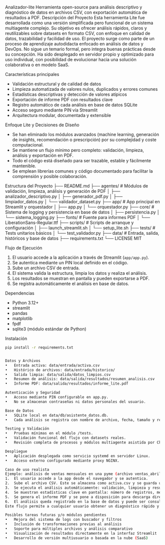 Analizador-lite
Herramienta open-source para análisis descriptivo y diagnóstico de datos en archivos CSV, con exportación automática de resultados a PDF.
Descripción del Proyecto
Esta herramienta Lite fue desarrollada como una versión simplificada pero funcional de un sistema multiagente complejo.
Su objetivo es ofrecer análisis rápidos, claros y reutilizables sobre datasets en formato CSV, con enfoque en calidad de datos, trazabilidad y facilidad de uso.
El proyecto surge como parte de un proceso de aprendizaje autodidacta enfocado en análisis de datos y DevOps.
No sigue un temario formal, pero integra buenas prácticas desde su concepción.
Ha sido desplegado en servidor propio y optimizado para uso individual, con posibilidad de evolucionar hacia una solución colaborativa o en modelo SaaS.

Características principales
- Validación estructural y de calidad de datos
- Limpieza automatizada de valores nulos, duplicados y errores comunes
- Estadísticas descriptivas y detección de valores atípicos
- Exportación de informe PDF con resultados clave
- Registro automático de cada análisis en base de datos SQLite
- Acceso seguro mediante PIN vía Streamlit
- Arquitectura modular, documentada y extensible

Enfoque Lite y Decisiones de Diseño
- Se han eliminado los módulos avanzados (machine learning, generación de insights, recomendación o prescripción) por su complejidad y coste computacional.
- Se mantiene un flujo mínimo pero completo: validación, limpieza, análisis y exportación en PDF.
- Todo el código está diseñado para ser trazable, estable y fácilmente mantenible.
- Se emplean librerías comunes y código documentado para facilitar la comprensión y posible colaboración.

Estructura del Proyecto
├── README.md
├── agentes/ # Módulos de validación, limpieza, análisis y generación de PDF
│ ├── analizador_descriptivo.py
│ ├── generador_pdf.py
│ ├── limpiador_datos.py
│ └── validador_dataset.py
├── app/ # App principal en Streamlit y orquestador
│ ├── app.py
│ └── orquestador.py
├── core/ # Sistema de logging y persistencia en base de datos
│ ├── persistencia.py
│ └── sistema_logging.py
├── fonts/ # Fuente para informes PDF
│ └── LiberationSans-Regular.ttf
├── scripts/ # Scripts de arranque y configuración
│ ├── launch_streamlit.sh
│ └── setup_lite.sh
├── tests/ # Tests unitarios básicos
│ └── test_validador.py
├── data/ # Entrada, salida, históricos y base de datos
├── requirements.txt
└── LICENSE MIT

Flujo de Ejecución
1. El usuario accede a la aplicación a través de Streamlit (`app/app.py`).
2. Se autentica mediante un PIN local definido en el código.
3. Sube un archivo CSV de entrada.
4. El sistema valida la estructura, limpia los datos y realiza el análisis.
5. Los resultados se muestran en pantalla y pueden exportarse a PDF.
6. Se registra automáticamente el análisis en base de datos.

Dependencias
- Python 3.12+
- streamlit
- pandas
- matplotlib
- fpdf
- sqlite3 (módulo estándar de Python)

Instalación
```bash
pip install -r requirements.txt


Datos y Archivos
•	Entrada activa: data/entrada/activa.csv
•	Histórico de archivos: data/entrada/historico/
•	Salida limpia: data/salida/datos_limpios.csv
•	Resumen de análisis: data/salida/resultados/resumen_analisis.csv
•	Informe PDF: data/salida/resultados/informe_lite.pdf

Autenticación y Seguridad
•	Acceso mediante PIN configurable en app.py.
•	No se almacenan contraseñas ni datos personales del usuario.

Base de Datos
•	SQLite local en data/db/asistente_datos.db.
•	Cada análisis se registra con nombre de archivo, fecha, tamaño y resumen.

Testing y Validación
•	Pruebas mínimas en el módulo /tests.
•	Validación funcional del flujo con datasets reales.
•	Revisión completa de procesos y módulos multiagente asistida por ChatGPT.

Despliegue
•	Aplicación desplegada como servicio systemd en servidor Linux.
•	Acceso externo configurado mediante proxy NGINX.

Caso de uso realista
Ejemplo: análisis de ventas mensuales en una pyme (archivo ventas_abril.csv)
1.	El usuario accede a la app desde el navegador y se autentica.
2.	Sube el archivo CSV. Este se almacena como activa.csv y se guarda una copia en el histórico.
3.	Se ejecuta el análisis automáticamente: validación, limpieza y resumen descriptivo.
4.	Se muestran estadísticas clave en pantalla: número de registros, medias, valores únicos, etc.
5.	Se genera el informe PDF y se pone a disposición para descarga directa.
6.	El análisis queda registrado en la base de datos y puede ser consultado posteriormente.
Este flujo permite a cualquier usuario obtener un diagnóstico rápido y claro de sus datos sin conocimientos técnicos.

Posibles tareas futuras y/o módulos pendientes
•	Mejora del sistema de logs con buscador y filtros
•	Inclusión de transformaciones previas al análisis
•	Soporte para múltiples archivos y análisis comparativo
•	Visualización de resultados directamente en la interfaz Streamlit
•	Desarrollo de versión multiusuario o basada en la nube (SaaS)


